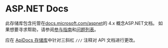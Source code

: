 # <a name="aspnet-docs"></a>ASP.NET Docs

此存储库包含托管在[docs.microsoft.com/aspnet](https://docs.microsoft.com/aspnet)的 4.x 概念ASP.NET文档。 如果想要寻求帮助，请参阅[参与指南](CONTRIBUTING.md)和[问题列表](https://github.com/dotnet/AspNetDocs/issues)。

应在 [ApiDocs 存储库](https://github.com/aspnet/ApiDocs)中针对三斜杠 `///` 注释对 API 文档进行更改。

